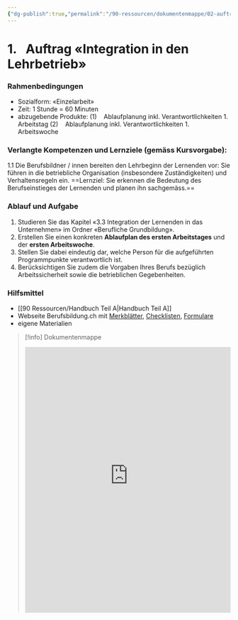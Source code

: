 ```yaml
---
{"dg-publish":true,"permalink":"/90-ressourcen/dokumentenmappe/02-auftrag-integration-in-den-lehrbetrieb/"}
---
```



# 1.   Auftrag «Integration in den Lehrbetrieb»

### Rahmenbedingungen

- Sozialform: «Einzelarbeit»
- Zeit: 1 Stunde = 60 Minuten
- abzugebende Produkte:
(1)    Ablaufplanung inkl. Verantwortlichkeiten 1. Arbeitstag
(2)    Ablaufplanung inkl. Verantwortlichkeiten 1. Arbeitswoche
### Verlangte Kompetenzen und Lernziele (gemäss Kursvorgabe):
1.1 Die Berufsbildner / innen bereiten den Lehrbeginn der Lernenden vor: Sie führen in die betriebliche Organisation (insbesondere Zuständigkeiten) und Verhaltensregeln ein.
==Lernziel: Sie erkennen die Bedeutung des Berufseinstieges der Lernenden und planen ihn sachgemäss.==

### Ablauf und Aufgabe

1. Studieren Sie das Kapitel «3.3 Integration der Lernenden in das Unternehmen» im Ordner «Berufliche Grundbildung».
2. Erstellen Sie einen konkreten **Ablaufplan des ersten Arbeitstages** und der **ersten Arbeitswoche**.
3. Stellen Sie dabei eindeutig dar, welche Person für die aufgeführten Programmpunkte verantwortlich ist.
4. Berücksichtigen Sie zudem die Vorgaben Ihres Berufs bezüglich Arbeitssicherheit sowie die betrieblichen Gegebenheiten.
### Hilfsmittel

- [[90 Ressourcen/Handbuch Teil A\|Handbuch Teil A]]
- Webseite Berufsbildung.ch mit [Merkblätter](https://www.berufsbildung.ch/de/search?type=document&media_langcode=de&document_type=ab2c1326-d649-423e-86ea-251238836841), [Checklisten](https://www.berufsbildung.ch/de/search?type=document&media_langcode=de&document_type=5e3a7084-baf0-4d94-95e2-51a896945098), [Formulare](https://www.berufsbildung.ch/de/search?type=document&media_langcode=de&document_type=09db9584-6cea-40ef-a627-579cd9382b7f)
- eigene Materialien
>[!info] Dokumentenmappe
><iframe src="https://bbwch-my.sharepoint.com/personal/pietro_rossi_bbw_ch/_layouts/15/Doc.aspx?sourcedoc={09810e26-7716-4a05-bc0c-15bcb7d9c0c7}&amp;action=embedview&amp;wdStartOn=14" width="100%" height="600px" frameborder="0">Dies ist ein eingebettetes <a target="_blank" href="https://office.com">Microsoft Office</a>-Dokument, unterstützt von <a target="_blank" href="https://office.com/webapps">Office</a>.</iframe>